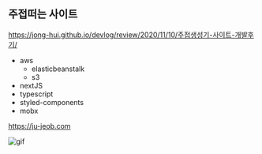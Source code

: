 ## 주접떠는 사이트

<https://jong-hui.github.io/devlog/review/2020/11/10/주접생성기-사이트-개발후기/>

- aws
  - elasticbeanstalk
  - s3
- nextJS
- typescript
- styled-components
- mobx

<https://ju-jeob.com>

![gif](https://user-images.githubusercontent.com/42797995/98429243-db60fc80-20e8-11eb-9d8f-1094b63362ac.gif)
